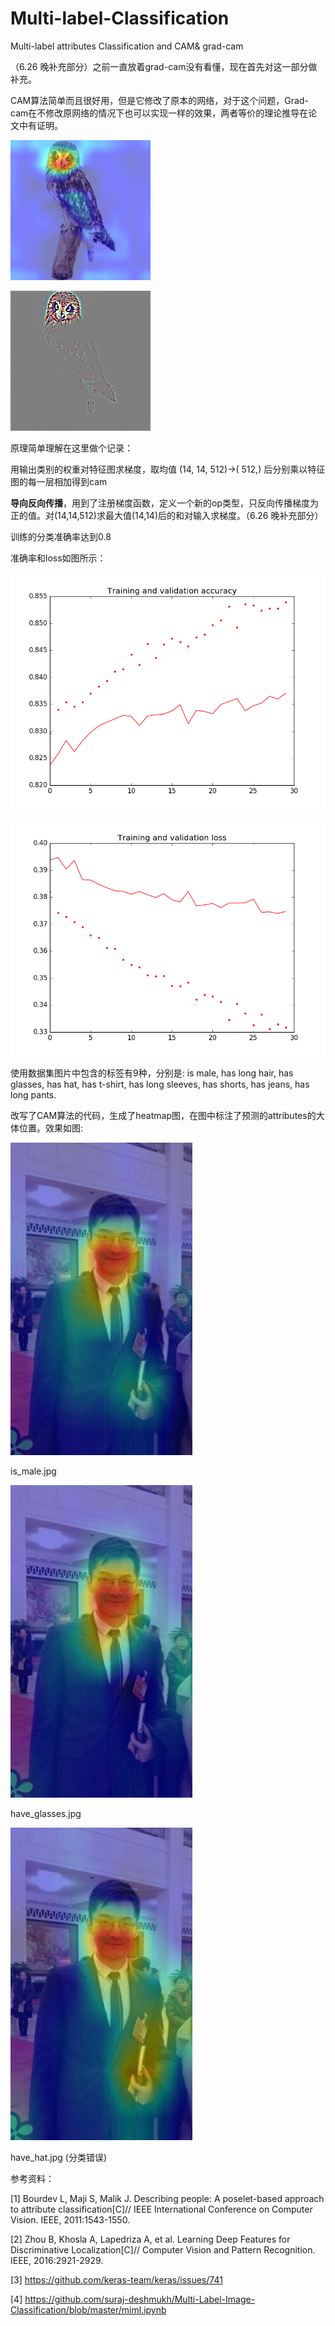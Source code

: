 # Multi-label-Classification
Multi-label attributes Classification and CAM& grad-cam

（6.26 晚补充部分）之前一直放着grad-cam没有看懂，现在首先对这一部分做补充。

CAM算法简单而且很好用，但是它修改了原本的网络，对于这个问题，Grad-cam在不修改原网络的情况下也可以实现一样的效果，两者等价的理论推导在论文中有证明。

![gradcam](grad-cam/gradcam.jpg)

![guided_gradcam](grad-cam/guided_gradcam.jpg)

原理简单理解在这里做个记录：

用输出类别的权重对特征图求梯度，取均值 (14, 14, 512)->( 512,) 后分别乘以特征图的每一层相加得到cam

**导向反向传播**，用到了注册梯度函数，定义一个新的op类型，只反向传播梯度为正的值。对(14,14,512)求最大值(14,14)后的和对输入求梯度。（6.26 晚补充部分）

训练的分类准确率达到0.8

准确率和loss如图所示：

![accuracy](figure_1-1.png)

![loss](figure_2.png)

使用数据集图片中包含的标签有9种，分别是: is male, has long hair, has glasses, has hat, has t-shirt, has long sleeves, has shorts, has jeans, has long pants.

改写了CAM算法的代码，生成了heatmap图，在图中标注了预测的attributes的大体位置。效果如图:

![is_male.jpg](./hu_cam/is_male.jpg)

is_male.jpg

![have_glasses.jpg](./hu_cam/have_glasses.jpg)

have_glasses.jpg



![have_hat.jpg](./hu_cam/have_hat.jpg)

have_hat.jpg (分类错误)



参考资料：

[1] Bourdev L, Maji S, Malik J. Describing people: A poselet-based approach to attribute classification[C]// IEEE International Conference on Computer Vision. IEEE, 2011:1543-1550.

[2] Zhou B, Khosla A, Lapedriza A, et al. Learning Deep Features for Discriminative Localization[C]// Computer Vision and Pattern Recognition. IEEE, 2016:2921-2929.

[3] https://github.com/keras-team/keras/issues/741

[4] https://github.com/suraj-deshmukh/Multi-Label-Image-Classification/blob/master/miml.ipynb

